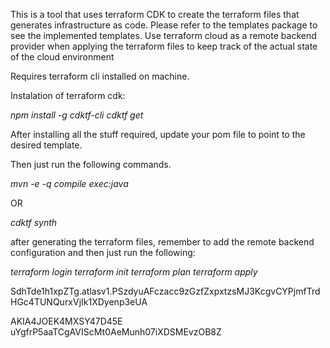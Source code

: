 This is a tool that uses terraform CDK to create the terraform files that generates infrastructure as code. Please refer
to the templates package to see the implemented templates. Use terraform cloud as a remote backend provider when
applying the terraform files to keep track of the actual state of the cloud environment

Requires terraform cli installed on machine.

Instalation of terraform cdk:


_npm install -g cdktf-cli cdktf get_


After installing all the stuff required, update your pom file to point to the desired template.

Then just run the following commands.

_mvn -e -q compile exec:java_

OR

_cdktf synth_

after generating the terraform files, remember to add the remote backend configuration and then just run the following:

_terraform login terraform init terraform plan terraform apply_

SdhTde1h1xpZTg.atlasv1.PSzdyuAFczacc9zGzfZxpxtzsMJ3KcgvCYPjmfTrdHGc4TUNQurxVjIk1XDyenp3eUA

AKIA4JOEK4MXSY47D45E
uYgfrP5aaTCgAVIScMt0AeMunh07iXDSMEvzOB8Z
